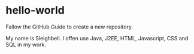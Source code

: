 # hello-world
Fallow the GitHub Guide to create a new repository.

My name is Sleighbell.
I offen use Java, J2EE, HTML, Javascript, CSS and SQL in my work.
